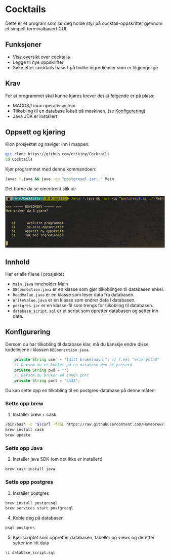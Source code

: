 # Cocktails 
Dette er et program som lar deg holde styr på cocktail-oppskrifter gjennom et simpelt terminalbasert GUI.

## Funksjoner
- Vise oversikt over cocktails
- Legge til nye oppskrifter
- Søke etter cocktails basert på hvilke ingredienser som er tilgjengelige

## Krav
For at programmet skal kunne kjøres krever det at følgende er på plass:
- MACOS/Linux operativsystem
- Tilkobling til en database lokalt på maskinen, (se [Konfigurering](https://github.com/erikjny/Cocktails#Konfigurering)) 
- Java JDK er installert

## Oppsett og kjøring
Klon prosjektet og naviger inn i mappen:
```sh
git clone https://github.com/erikjny/Cocktails
cd Cocktails
```

Kjør programmet med denne kommandoen:
```sh
Javac *.java && java -cp "postgresql.jar:." Main
```

Det burde da se omentrent slik ut:

![alt text](https://github.com/erikjny/Cocktails/blob/master/image.png?raw=true)


## Innhold
Her er alle filene i prosjektet
- `Main.java`  inneholder Main
- `DBConnection.java`  er en klasse som gjør tilkoblingen til databasen enkel.
- `ReadValue.java`  er en klasse som leser data fra databasen.
- `WriteValue.java`  er en klasse som endrer data i databasen.
- `postgres.jar`  er en klasse-fil som trengs for tilkobling til databasen.
- `database_script.sql`  er et script som opretter databasen og setter inn data.

## Konfigurering
Dersom du har tilkobling til database klar, må du kanskje endre disse kodelinjene i klassen `DBConnection.java`.
```java
    private String user = "[ditt brukernavn]"; // f.eks "eriknystad"
    // Dersom du er koblet på en database med et passord
    private String pwd = "";
    // Dersom du bruker en annen port
    private String port = "5432";
```

Du kan sette opp en tilkobling til en postgres-database på denne måten:

### Sette opp brew
1. Installer brew + cask
```sh
/bin/bash -c "$(curl -fsSL https://raw.githubusercontent.com/Homebrew/install/HEAD/install.sh)"
brew install cask
brew update
```
### Sette opp Java
2. Installer java SDK (om det ikke er installert)
```sh
brew cask install java
```
### Sette opp postgres
3. Installer postgres
```sh
brew install postgresql
brew services start postgresql
```
4. Koble deg på databasen
```sh 
psql postgres 
```
5. Kjør scriptet som oppretter databasen, tabeller og views og deretter setter inn litt data
```sql
\i database_script.sql 
```

